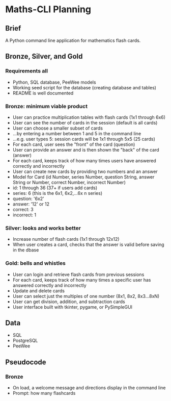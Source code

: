 # Maths-CLI Planning

## Brief

A Python command line application for mathematics flash cards.

## Bronze, Silver, and Gold

### Requirements all

- Python, SQL database, PeeWee models
- Working seed script for the database (creating database and tables)
- README is well documented

### Bronze: minimum viable product

- User can practice multiplication tables with flash cards (1x1 through 6x6)
- User can see the number of cards in the session (default is all cards)
- User can choose a smaller subset of cards
- ...by entering a number between 1 and 5 in the command line
- ...e.g. user types 5: session cards will be 1x1 through 5x5 (25 cards)
- For each card, user sees the "front" of the card (question)
- User can provide an answer and is then shown the "back" of the card (answer)
- For each card, keeps track of how many times users have answered correctly and incorrectly
- User can create new cards by providing two numbers and an answer
- Model for Card (id Number, series Number, question String, answer String or Number, correct Number, incorrect Number)
- id: 1 through 36 (37+ if users add cards)
- series: 6 (this is the 6x1, 6x2,...6x n series)
- question: '6x2'
- answer: '12' or 12
- correct: 3
- incorrect: 1

### Silver: looks and works better

- Increase number of flash cards (1x1 through 12x12)
- When user creates a card, checks that the answer is valid before saving in the dbase

### Gold: bells and whistles

- User can login and retrieve flash cards from previous sessions
- For each card, keeps track of how many times a specific user has answered correctly and incorrectly
- Update and delete cards
- User can select just the multiples of one number (8x1, 8x2, 8x3...8xN)
- User can get division, addition, and subtraction cards
- User interface built with tkinter, pygame, or PySimpleGUI

## Data

- SQL
- PostgreSQL
- PeeWee

## Pseudocode

### Bronze

- On load, a welcome message and directions display in the command line
- Prompt: how many flashcards

